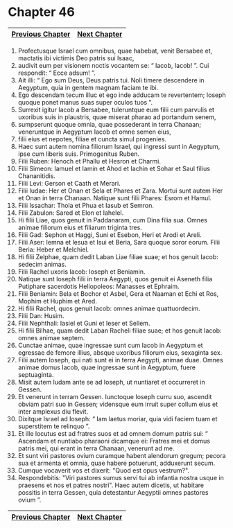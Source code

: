 # Chapter 46
| [Previous Chapter](Chapter%2045.md)| [Next Chapter](Chapter%2047.md) |
| --- | --- |
1. Profectusque Israel cum omnibus, quae habebat, venit Bersabee et, mactatis ibi victimis Deo patris sui Isaac,
2. audivit eum per visionem noctis vocantem se: “ Iacob, Iacob! ”. Cui respondit: “ Ecce adsum! ”.
3. Ait illi: “ Ego sum Deus, Deus patris tui. Noli timere descendere in Aegyptum, quia in gentem magnam faciam te ibi.
4. Ego descendam tecum illuc et ego inde adducam te revertentem; Ioseph quoque ponet manus suas super oculos tuos ”.
5. Surrexit igitur Iacob a Bersabee, tuleruntque eum filii cum parvulis et uxoribus suis in plaustris, quae miserat pharao ad portandum senem,
6. sumpserunt quoque omnia, quae possederant in terra Chanaan; veneruntque in Aegyptum Iacob et omne semen eius,
7. filii eius et nepotes, filiae et cuncta simul progenies.
8. Haec sunt autem nomina filiorum Israel, qui ingressi sunt in Aegyptum, ipse cum liberis suis.
Primogenitus Ruben.
9. Filii Ruben: Henoch et Phallu et Hesron et Charmi.
10. Filii Simeon: Iamuel et Iamin et Ahod et Iachin et Sohar et Saul filius Chananitidis.
11. Filii Levi: Gerson et Caath et Merari.
12. Filii Iudae: Her et Onan et Sela et Phares et Zara. Mortui sunt autem Her et Onan in terra Chanaan. Natique sunt filii Phares: Esrom et Hamul.
13. Filii Issachar: Thola et Phua et Iasub et Semron.
14. Filii Zabulon: Sared et Elon et Iahelel.
15. Hi filii Liae, quos genuit in Paddanaram, cum Dina filia sua. Omnes animae filiorum eius et filiarum triginta tres.
16. Filii Gad: Sephon et Haggi, Suni et Esebon, Heri et Arodi et Areli.
17. Filii Aser: Iemna et lesua et Isui et Beria, Sara quoque soror eorum. Filii Beria: Heber et Melchiel.
18. Hi filii Zelphae, quam dedit Laban Liae filiae suae; et hos genuit Iacob: sedecim animas.
19. Filii Rachel uxoris Iacob: Ioseph et Beniamin.
20. Natique sunt Ioseph filii in terra Aegypti, quos genuit ei Aseneth filia Putiphare sacerdotis Heliopoleos: Manasses et Ephraim.
21. Filii Beniamin: Bela et Bochor et Asbel, Gera et Naaman et Echi et Ros, Mophim et Huphim et Ared.
22. Hi filii Rachel, quos genuit Iacob: omnes animae quattuordecim.
23. Filii Dan: Husim.
24. Filii Nephthali: Iasiel et Guni et Ieser et Sellem.
25. Hi filii Bilhae, quam dedit Laban Racheli filiae suae; et hos genuit Iacob: omnes animae septem.
26. Cunctae animae, quae ingressae sunt cum Iacob in Aegyptum et egressae de femore illius, absque uxoribus filiorum eius, sexaginta sex.
27. Filii autem Ioseph, qui nati sunt ei in terra Aegypti, animae duae. Omnes animae domus Iacob, quae ingressae sunt in Aegyptum, fuere septuaginta.
28. Misit autem Iudam ante se ad Ioseph, ut nuntiaret et occurreret in Gessen.
29. Et venerunt in terram Gessen. Iunctoque Ioseph curru suo, ascendit obviam patri suo in Gessen; vidensque eum irruit super collum eius et inter amplexus diu flevit.
30. Dixitque Israel ad Ioseph: “ Iam laetus moriar, quia vidi faciem tuam et superstitem te relinquo ”.
31. Et ille locutus est ad fratres suos et ad omnem domum patris sui: “ Ascendam et nuntiabo pharaoni dicamque ei: Fratres mei et domus patris mei, qui erant in terra Chanaan, venerunt ad me.
32. Et sunt viri pastores ovium curamque habent alendorum gregum; pecora sua et armenta et omnia, quae habere potuerunt, adduxerunt secum.
33. Cumque vocaverit vos et dixerit: "Quod est opus vestrum?".
34. Respondebitis: "Viri pastores sumus servi tui ab infantia nostra usque in praesens et nos et patres nostri". Haec autem dicetis, ut habitare possitis in terra Gessen, quia detestantur Aegyptii omnes pastores ovium ”.

| [Previous Chapter](Chapter%2045.md)| [Next Chapter](Chapter%2047.md) |
| --- | --- |